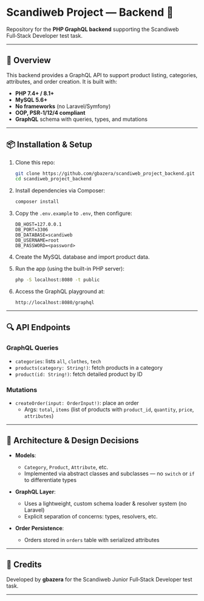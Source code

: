 
# Scandiweb Project — Backend 🚀

Repository for the **PHP GraphQL backend** supporting the Scandiweb Full‑Stack Developer test task.

---

## 🧠 Overview

This backend provides a GraphQL API to support product listing, categories, attributes, and order creation. It is built with:

- **PHP 7.4+ / 8.1+**  
- **MySQL 5.6+**  
- **No frameworks** (no Laravel/Symfony)  
- **OOP, PSR‑1/12/4 compliant**  
- **GraphQL** schema with queries, types, and mutations  

---

## 📦 Installation & Setup

1. Clone this repo:
   ```bash
   git clone https://github.com/gbazera/scandiweb_project_backend.git
   cd scandiweb_project_backend
   ```

2. Install dependencies via Composer:
   ```bash
   composer install
   ```

3. Copy the `.env.example` to `.env`, then configure:
   ```dotenv
   DB_HOST=127.0.0.1
   DB_PORT=3306
   DB_DATABASE=scandiweb
   DB_USERNAME=root
   DB_PASSWORD=<password>
   ```

4. Create the MySQL database and import product data.

5. Run the app (using the built-in PHP server):
   ```bash
   php -S localhost:8080 -t public
   ```

6. Access the GraphQL playground at:
   ```
   http://localhost:8080/graphql
   ```

---

## 🔍 API Endpoints

### **GraphQL Queries**
- `categories`: lists `all`, `clothes`, `tech`
- `products(category: String!)`: fetch products in a category
- `product(id: String!)`: fetch detailed product by ID

### **Mutations**
- `createOrder(input: OrderInput!)`: place an order  
   - Args: `total`, `items` (list of products with `product_id`, `quantity`, `price`, `attributes`)

---

## 🧩 Architecture & Design Decisions

- **Models**:
  - `Category`, `Product`, `Attribute`, etc.
  - Implemented via abstract classes and subclasses — no `switch` or `if` to differentiate types

- **GraphQL Layer**:
  - Uses a lightweight, custom schema loader & resolver system (no Laravel)
  - Explicit separation of concerns: types, resolvers, etc.

- **Order Persistence**:
  - Orders stored in `orders` table with serialized attributes

---

## 🤝 Credits

Developed by **gbazera** for the Scandiweb Junior Full‑Stack Developer test task.

---
